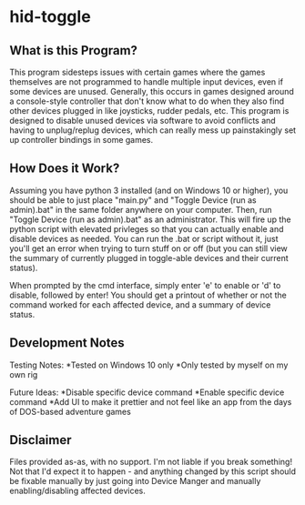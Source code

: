 # hid-toggle

What is this Program?
---------------------
This program sidesteps issues with certain games where the games themselves are not programmed to handle multiple input devices, even if some devices are unused. Generally, this occurs in games designed around a console-style controller that don't know what to do when they also find other devices plugged in like joysticks, rudder pedals, etc. This program is designed to disable unused devices via software to avoid conflicts and having to unplug/replug devices, which can really mess up painstakingly set up controller bindings in some games.


How Does it Work?
------------------
Assuming you have python 3 installed (and on Windows 10 or higher), you should be able to just place "main.py" and "Toggle Device (run as admin).bat" in the same folder anywhere on your computer. Then, run "Toggle Device (run as admin).bat" as an administrator. This will fire up the python script with elevated privleges so that you can actually enable and disable devices as needed. You can run the .bat or script without it, just you'll get an error when trying to turn stuff on or off (but you can still view the summary of currently plugged in toggle-able devices and their current status).

When prompted by the cmd interface, simply enter 'e' to enable or 'd' to disable, followed by enter! You should get a printout of whether or not the command worked for each affected device, and a summary of device status.


Development Notes
-----------------
Testing Notes:
    *Tested on Windows 10 only
    *Only tested by myself on my own rig

Future Ideas:
    *Disable specific device command
    *Enable specific device command
    *Add UI to make it prettier and not feel like an app from the days of DOS-based adventure games

Disclaimer
----------
Files provided as-as, with no support. I'm not liable if you break something! Not that I'd expect it to happen - and anything changed by this script should be fixable manually by just going into Device Manger and manually enabling/disabling affected devices.
